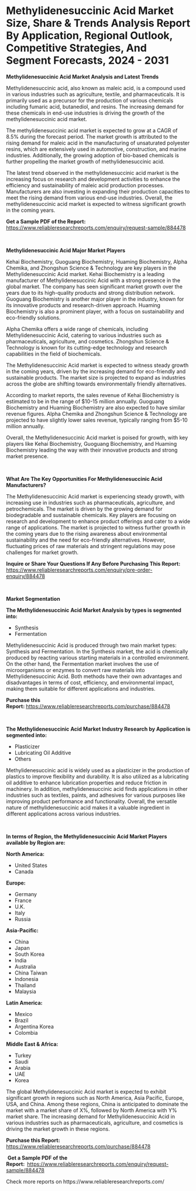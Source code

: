 <p><h1>Methylidenesuccinic Acid Market Size, Share & Trends Analysis Report By Application, Regional Outlook, Competitive Strategies, And Segment Forecasts, 2024 - 2031</h1></p><p><strong>Methylidenesuccinic Acid Market Analysis and Latest Trends</strong></p>
<p><p>Methylidenesuccinic acid, also known as maleic acid, is a compound used in various industries such as agriculture, textile, and pharmaceuticals. It is primarily used as a precursor for the production of various chemicals including fumaric acid, butanediol, and resins. The increasing demand for these chemicals in end-use industries is driving the growth of the methylidenesuccinic acid market.</p><p>The methylidenesuccinic acid market is expected to grow at a CAGR of 8.5% during the forecast period. The market growth is attributed to the rising demand for maleic acid in the manufacturing of unsaturated polyester resins, which are extensively used in automotive, construction, and marine industries. Additionally, the growing adoption of bio-based chemicals is further propelling the market growth of methylidenesuccinic acid.</p><p>The latest trend observed in the methylidenesuccinic acid market is the increasing focus on research and development activities to enhance the efficiency and sustainability of maleic acid production processes. Manufacturers are also investing in expanding their production capacities to meet the rising demand from various end-use industries. Overall, the methylidenesuccinic acid market is expected to witness significant growth in the coming years.</p></p>
<p><strong>Get a Sample PDF of the Report:&nbsp;</strong> <a href="https://www.reliableresearchreports.com/enquiry/request-sample/884478">https://www.reliableresearchreports.com/enquiry/request-sample/884478</a></p>
<p>&nbsp;</p>
<p><strong>Methylidenesuccinic Acid Major Market Players</strong></p>
<p><p>Kehai Biochemistry, Guoguang Biochemistry, Huaming Biochemistry, Alpha Chemika, and Zhongshun Science & Technology are key players in the Methylidenesuccinic Acid market. Kehai Biochemistry is a leading manufacturer of Methylidenesuccinic Acid with a strong presence in the global market. The company has seen significant market growth over the years due to its high-quality products and strong distribution network. Guoguang Biochemistry is another major player in the industry, known for its innovative products and research-driven approach. Huaming Biochemistry is also a prominent player, with a focus on sustainability and eco-friendly solutions.</p><p>Alpha Chemika offers a wide range of chemicals, including Methylidenesuccinic Acid, catering to various industries such as pharmaceuticals, agriculture, and cosmetics. Zhongshun Science & Technology is known for its cutting-edge technology and research capabilities in the field of biochemicals.</p><p>The Methylidenesuccinic Acid market is expected to witness steady growth in the coming years, driven by the increasing demand for eco-friendly and sustainable products. The market size is projected to expand as industries across the globe are shifting towards environmentally friendly alternatives.</p><p>According to market reports, the sales revenue of Kehai Biochemistry is estimated to be in the range of $10-15 million annually. Guoguang Biochemistry and Huaming Biochemistry are also expected to have similar revenue figures. Alpha Chemika and Zhongshun Science & Technology are projected to have slightly lower sales revenue, typically ranging from $5-10 million annually.</p><p>Overall, the Methylidenesuccinic Acid market is poised for growth, with key players like Kehai Biochemistry, Guoguang Biochemistry, and Huaming Biochemistry leading the way with their innovative products and strong market presence.</p></p>
<p>&nbsp;</p>
<p><strong>What Are The Key Opportunities For Methylidenesuccinic Acid Manufacturers?</strong></p>
<p><p>The Methylidenesuccinic Acid market is experiencing steady growth, with increasing use in industries such as pharmaceuticals, agriculture, and petrochemicals. The market is driven by the growing demand for biodegradable and sustainable chemicals. Key players are focusing on research and development to enhance product offerings and cater to a wide range of applications. The market is projected to witness further growth in the coming years due to the rising awareness about environmental sustainability and the need for eco-friendly alternatives. However, fluctuating prices of raw materials and stringent regulations may pose challenges for market growth.</p></p>
<p><strong>Inquire or Share Your Questions If Any Before Purchasing This Report:</strong> <a href="https://www.reliableresearchreports.com/enquiry/pre-order-enquiry/884478">https://www.reliableresearchreports.com/enquiry/pre-order-enquiry/884478</a></p>
<p>&nbsp;</p>
<p><strong>Market Segmentation</strong></p>
<p><strong>The Methylidenesuccinic Acid Market Analysis by types is segmented into:</strong></p>
<p><ul><li>Synthesis</li><li>Fermentation</li></ul></p>
<p><p>Methylidenesuccinic Acid is produced through two main market types: Synthesis and Fermentation. In the Synthesis market, the acid is chemically produced by reacting various starting materials in a controlled environment. On the other hand, the Fermentation market involves the use of microorganisms or enzymes to convert raw materials into Methylidenesuccinic Acid. Both methods have their own advantages and disadvantages in terms of cost, efficiency, and environmental impact, making them suitable for different applications and industries.</p></p>
<p><strong>Purchase this Report:&nbsp;</strong><a href="https://www.reliableresearchreports.com/purchase/884478">https://www.reliableresearchreports.com/purchase/884478</a></p>
<p>&nbsp;</p>
<p><strong>The Methylidenesuccinic Acid Market Industry Research by Application is segmented into:</strong></p>
<p><ul><li>Plasticizer</li><li>Lubricating Oil Additive</li><li>Others</li></ul></p>
<p><p>Methylidenesuccinic acid is widely used as a plasticizer in the production of plastics to improve flexibility and durability. It is also utilized as a lubricating oil additive to enhance lubrication properties and reduce friction in machinery. In addition, methylidenesuccinic acid finds applications in other industries such as textiles, paints, and adhesives for various purposes like improving product performance and functionality. Overall, the versatile nature of methylidenesuccinic acid makes it a valuable ingredient in different applications across various industries.</p></p>
<p>&nbsp;</p>
<p><strong>In terms of Region, the Methylidenesuccinic Acid Market Players available by Region are:</strong></p>
<p>
    <p> <strong> North America: </strong>
        <ul>
            <li>United States</li>
            <li>Canada</li>
        </ul>
        </p> 
    <p> <strong> Europe: </strong>
        <ul>
            <li>Germany</li>
            <li>France</li>
            <li>U.K.</li>
            <li>Italy</li>
            <li>Russia</li>
        </ul>
        </p> 
    <p> <strong> Asia-Pacific: </strong>
        <ul>
            <li>China</li>
            <li>Japan</li>
            <li>South Korea</li>
            <li>India</li>
            <li>Australia</li>
            <li>China Taiwan</li>
            <li>Indonesia</li>
            <li>Thailand</li>
            <li>Malaysia</li>
        </ul>
        </p> 
    <p> <strong> Latin America: </strong>
        <ul>
            <li>Mexico</li>
            <li>Brazil</li>
            <li>Argentina Korea</li>
            <li>Colombia</li>
        </ul>
        </p> 
    <p> <strong> Middle East & Africa: </strong>
        <ul>
            <li>Turkey</li>
            <li>Saudi</li>
            <li>Arabia</li>
            <li>UAE</li>
            <li>Korea</li>
        </ul>
    </p>
    </p>
<p><p>The global Methylidenesuccinic Acid market is expected to exhibit significant growth in regions such as North America, Asia Pacific, Europe, USA, and China. Among these regions, China is anticipated to dominate the market with a market share of X%, followed by North America with Y% market share. The increasing demand for Methylidenesuccinic Acid in various industries such as pharmaceuticals, agriculture, and cosmetics is driving the market growth in these regions.</p></p>
<p><strong>Purchase this Report: </strong><a href="https://www.reliableresearchreports.com/purchase/884478">https://www.reliableresearchreports.com/purchase/884478</a></p>
<p>&nbsp;<strong>Get a Sample PDF of the Report:&nbsp;&nbsp;</strong><a href="https://www.reliableresearchreports.com/enquiry/request-sample/884478">https://www.reliableresearchreports.com/enquiry/request-sample/884478</a></p>
<p><strong></strong></p>
<p>Check more reports on https://www.reliableresearchreports.com/</p>
